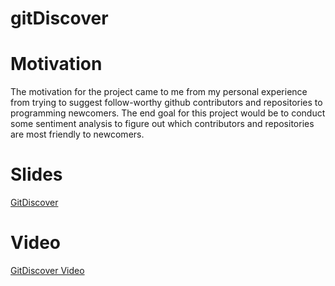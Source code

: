 # gitDiscover

# Motivation
The motivation for the project came to me from my personal experience from trying to suggest follow-worthy github contributors and repositories to programming newcomers. The end goal for this project would be to conduct some sentiment analysis to figure out which contributors and repositories are most friendly to newcomers.

# Slides
[GitDiscover](http://www.slideshare.net/mobby1982/gitdiscover)

# Video
[GitDiscover Video](https://www.youtube.com/watch?v=fr5hm6zOj2c)
